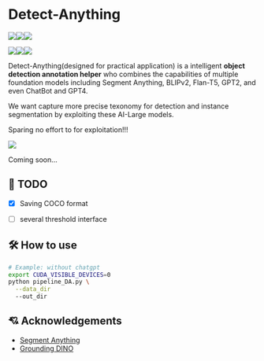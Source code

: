 # Detect-Anything

![](./assets/000000001353.jpg)![](./assets/000000002431.jpg)![](./assets/000000007281.jpg)

![](./assets/000000005503.jpg)![](./assets/000000005060.jpg)![](./assets/000000001532.jpg)

Detect-Anything(designed for practical application) is a intelligent **object detection annotation helper** who combines the capabilities of multiple foundation models including Segment Anything, BLIPv2, Flan-T5, GPT2, and even ChatBot and GPT4.


We want capture more precise texonomy for detection and instance segmentation by exploiting these AI-Large models. 

Sparing no effort to for exploitation!!! 

![](./Detect_Anything_logo.jpg)

Coming soon...


## :bookmark_tabs: TODO
- [x] Saving COCO format
- [ ] several threshold interface


## :hammer_and_wrench: How to use


```bash
# Example: without chatgpt
export CUDA_VISIBLE_DEVICES=0
python pipeline_DA.py \
  --data_dir
  --out_dir
```


## :cupid: Acknowledgements
- [Segment Anything](https://github.com/facebookresearch/segment-anything)
- [Grounding DINO](https://github.com/IDEA-Research/GroundingDINO)
